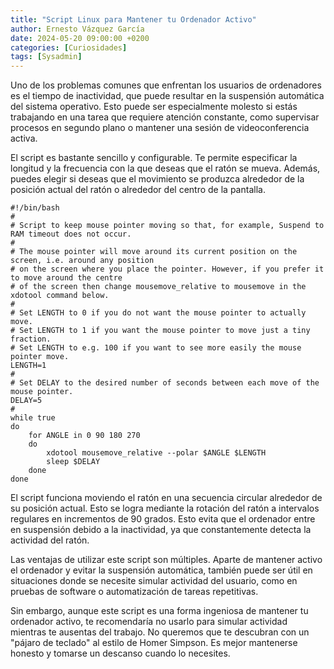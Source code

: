 ```yaml
---
title: "Script Linux para Mantener tu Ordenador Activo"
author: Ernesto Vázquez García
date: 2024-05-20 09:00:00 +0200
categories: [Curiosidades]
tags: [Sysadmin]
---
```


Uno de los problemas comunes que enfrentan los usuarios de ordenadores es el tiempo de inactividad, que puede resultar en la suspensión automática del sistema operativo. Esto puede ser especialmente molesto si estás trabajando en una tarea que requiere atención constante, como supervisar procesos en segundo plano o mantener una sesión de videoconferencia activa.

El script es bastante sencillo y configurable. Te permite especificar la longitud y la frecuencia con la que deseas que el ratón se mueva. Además, puedes elegir si deseas que el movimiento se produzca alrededor de la posición actual del ratón o alrededor del centro de la pantalla.

```
#!/bin/bash
#
# Script to keep mouse pointer moving so that, for example, Suspend to RAM timeout does not occur.
# 
# The mouse pointer will move around its current position on the screen, i.e. around any position
# on the screen where you place the pointer. However, if you prefer it to move around the centre
# of the screen then change mousemove_relative to mousemove in the xdotool command below.
#
# Set LENGTH to 0 if you do not want the mouse pointer to actually move.
# Set LENGTH to 1 if you want the mouse pointer to move just a tiny fraction.
# Set LENGTH to e.g. 100 if you want to see more easily the mouse pointer move.
LENGTH=1
#
# Set DELAY to the desired number of seconds between each move of the mouse pointer.
DELAY=5
#
while true
do
    for ANGLE in 0 90 180 270
    do
        xdotool mousemove_relative --polar $ANGLE $LENGTH
        sleep $DELAY
    done
done
```

El script funciona moviendo el ratón en una secuencia circular alrededor de su posición actual. Esto se logra mediante la rotación del ratón a intervalos regulares en incrementos de 90 grados. Esto evita que el ordenador entre en suspensión debido a la inactividad, ya que constantemente detecta la actividad del ratón.

Las ventajas de utilizar este script son múltiples. Aparte de mantener activo el ordenador y evitar la suspensión automática, también puede ser útil en situaciones donde se necesite simular actividad del usuario, como en pruebas de software o automatización de tareas repetitivas.

Sin embargo, aunque este script es una forma ingeniosa de mantener tu ordenador activo, te recomendaría no usarlo para simular actividad mientras te ausentas del trabajo. No queremos que te descubran con un "pájaro de teclado" al estilo de Homer Simpson. Es mejor mantenerse honesto y tomarse un descanso cuando lo necesites.





